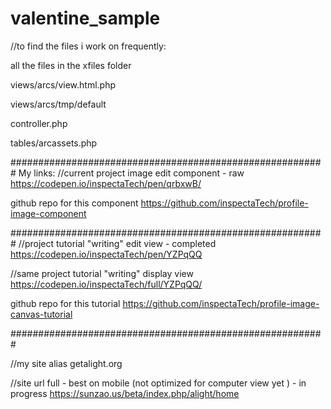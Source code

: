 # valentine_sample

//to find the files i work on frequently:

all the files in the xfiles folder

views/arcs/view.html.php

views/arcs/tmp/default

controller.php

tables/arcassets.php

#########################################################
My links:
//current project image edit component - raw
https://codepen.io/inspectaTech/pen/qrbxwB/

github repo for this component
https://github.com/inspectaTech/profile-image-component


#########################################################
//project tutorial "writing" edit view - completed
https://codepen.io/inspectaTech/pen/YZPqQQ

//same project tutorial "writing" display view
https://codepen.io/inspectaTech/full/YZPqQQ/

github repo for this tutorial
https://github.com/inspectaTech/profile-image-canvas-tutorial

#########################################################


//my site alias
getalight.org

//site url full - best on mobile (not optimized for computer view yet ) - in progress
https://sunzao.us/beta/index.php/alight/home
